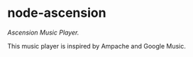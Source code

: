 node-ascension
==============

*Ascension Music Player.*

This music player is inspired by Ampache and Google Music.
